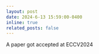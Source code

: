 ```yaml
---
layout: post
date: 2024-6-13 15:59:00-0400
inline: true
related_posts: false
---
```


A paper got accepted at ECCV2024
